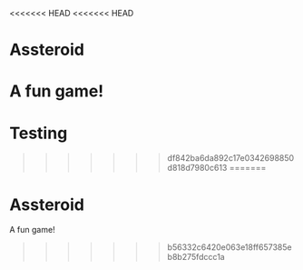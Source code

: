 <<<<<<< HEAD
<<<<<<< HEAD
# Assteroid
A fun game!
=======
# Testing
>>>>>>> df842ba6da892c17e0342698850d818d7980c613
=======
# Assteroid
A fun game!
>>>>>>> b56332c6420e063e18ff657385eb8b275fdccc1a
